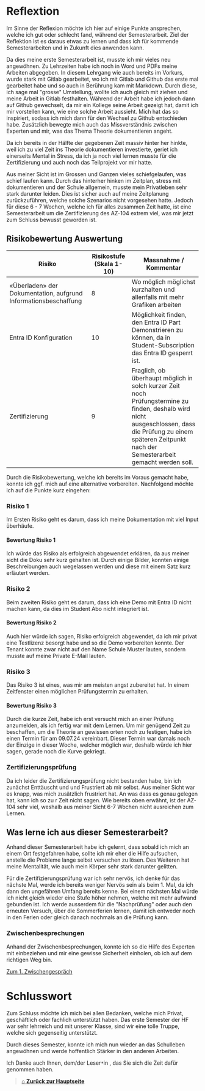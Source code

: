 # Reflextion

Im Sinne der Reflexion möchte ich hier auf einige Punkte ansprechen, welche ich gut oder schlecht fand, während der Semesterarbeit. 
Ziel der Reflektion ist es daraus etwas zu lernen und dass ich für kommende Semesterarbeiten und in Zukunft dies anwenden kann. 

Da dies meine erste Semesterarbeit ist, musste ich mir vieles neu angewöhnen. 
Zu Lehrzeiten habe ich noch in Word und PDFs meine Arbeiten abgegeben. 
In diesem Lehrgang wie auch bereits im Vorkurs, wurde stark mit Gitlab gearbeitet, wo ich mit Gitlab und Github das erste mal gearbeitet habe und so auch in Berührung kam mit Markdown. 
Durch diese, ich sage mal "grosse" Umstellung, wollte ich auch gleich mit ziehen und meine Arbeit in Gitlab festhalten. Während der Arbeit habe ich jedoch dann auf Github gewechselt, da mir ein Kollege seine Arbeit gezeigt hat, damit ich mir vorstellen kann, wie eine solche Arbeit aussieht. 
Mich hat das so inspiriert, sodass ich mich dann für den Wechsel zu Github entschieden habe. 
Zusätzlich bewegte mich auch das Missverständnis zwischen Experten und mir, was das Thema Theorie dokumentieren angeht. 

Da ich bereits in der Hälfte der gegebenen Zeit massiv hinter her hinkte, weil ich zu viel Zeit ins Theorie dokumentieren investierte, geriet ich einerseits Mental in Stress, da ich ja noch viel lernen musste für die Zertifizierung und auch noch das Teilprojekt vor mir hatte. 

Aus meiner Sicht ist im Grossen und Ganzen vieles schiefgelaufen, was schief laufen kann. 
Durch das hinterher hinken im Zeitplan, stress mit dokumentieren und der Schule allgemein, musste mein Privatleben sehr stark darunter leiden. 
Dies ist sicher auch auf meine Zeitplanung zurückzuführen, welche solche Szenarios nicht vorgesehen hatte. 
Jedoch für diese 6 - 7 Wochen, welche ich für alles zusammen Zeit hatte, ist eine Semesterarbeit um die Zertifizierung des AZ-104 extrem viel, was mir jetzt zum Schluss bewusst geworden ist. 


## Risikobewertung Auswertung

| Risiko                                                          | Risikostufe (Skala 1-10) | Massnahme / Kommentar                                                                                                                                                                                            |
| --------------------------------------------------------------- | ------------------------ | ---------------------------------------------------------------------------------------------------------------------------------------------------------------------------------------------------------------- |
| «Überladen» der Dokumentation, aufgrund Informationsbeschaffung | 8                        | Wo möglich möglichst kurzhalten und allenfalls mit mehr Grafiken arbeiten                                                                                                                                        |
| Entra ID Konfiguration                                          | 10                       | Möglichkeit finden, den Entra ID Part Demonstrieren zu können, da in Student-Subscription das Entra ID gesperrt ist.                                                                                             |
| Zertifizierung                                                  | 9                        | Fraglich, ob überhaupt möglich in solch kurzer Zeit noch Prüfungstermine zu finden, deshalb wird nicht ausgeschlossen, dass die Prüfung zu einem späteren Zeitpunkt nach der Semesterarbeit gemacht werden soll. |


Durch die Risikobewertung, welche ich bereits im Voraus gemacht habe, konnte ich ggf. mich auf eine alternative vorbereiten. 
Nachfolgend möchte ich auf die Punkte kurz eingehen:

### Risiko 1
Im Ersten Risiko geht es darum, dass ich meine Dokumentation mit viel Input überhäufe. 
#### Bewertung Risiko 1
Ich würde das Risiko als erfolgreich abgewendet erklären, da aus meiner sicht die Doku sehr kurz gehalten ist. 
Durch einige Bilder, konnten einige Beschreibungen auch wegelassen werden und diese mit einem Satz kurz erläutert werden. 

### Risiko 2
Beim zweiten Risiko geht es darum, dass ich eine Demo mit Entra ID nicht machen kann, da dies im Student Abo nicht integriert ist. 
#### Bewertung Risiko 2
Auch hier würde ich sagen, Risiko erfolgreich abgewendet, da ich mir privat eine Testlizenz besorgt habe und so die Demo vorbereiten konnte. Der Tenant konnte zwar nicht auf den Name Schule Muster lauten, sondern musste auf meine Private E-Mail lauten. 

### Risiko 3
Das Risiko 3 ist eines, was mir am meisten angst zubereitet hat. In einem Zeitfenster einen möglichen Prüfungstermin zu erhalten. 
#### Bewertung Risiko 3
Durch die kurze Zeit, habe ich erst versucht mich an einer Prüfung anzumelden, als ich fertig war mit dem Lernen. Um mir genügend Zeit zu beschaffen, um die Theorie an gewissen orten noch zu festigen, habe ich einen Termin für am 09.07.24 vereinbart. 
Dieser Termin war damals noch der Einzige in dieser Woche, welcher möglich war, deshalb würde ich hier sagen, gerade noch die Kurve gekriegt. 

### Zertifizierungsprüfung

Da ich leider die Zertifizierungsprüfung nicht bestanden habe, bin ich zunächst Enttäuscht und und Frustriert ab mir selbst. Aus meiner Sicht war es knapp, was mich zusätzlich frustriert hat. 
An was dass es genau gelegen hat, kann ich so zu r Zeit nicht sagen. 
Wie bereits oben erwähnt, ist der AZ-104 sehr viel, weshalb aus meiner Sicht 6-7 Wochen nicht ausreichen zum Lernen. 


## Was lerne ich aus dieser Semesterarbeit?

Anhand dieser Semesterarbeit habe ich gelernt, dass sobald ich mich an einem Ort festgefahren habe, sollte ich mir eher die Hilfe aufsuchen, anstelle die Probleme lange selbst versuchen zu lösen. 
Des Weiteren hat meine Mentalität, wie auch mein Körper sehr stark darunter gelitten. 

Für die Zertifizierungsprüfung war ich sehr nervös, ich denke für das nächste Mal, werde ich bereits weniger Nervös sein als beim 1. Mal, da ich dann den ungefähren Umfang bereits kenne. 
Bei einem nächsten Mal würde ich nicht gleich wieder eine Stufe höher nehmen, welche mit mehr aufwand gebunden ist. 
Ich werde ausserdem für die "Nachprüfung" oder auch den erneuten Versuch, über die Sommerferien lernen, damit ich entweder noch in den Ferien oder gleich danach nochmals an die Prüfung kann.

### Zwischenbesprechungen
Anhand der Zwischenbesprechungen, konnte ich so die Hilfe des Experten mit einbeziehen und mir eine gewisse Sicherheit einholen, ob ich auf dem richtigen Weg bin. 

[Zum 1. Zwischengespräch](../Zwischenbesprechungen/Zwischenbesprechung1.md) 



# Schlusswort

Zum Schluss möchte ich mich bei allen Bedanken, welche mich Privat, geschäftlich oder fachlich unterstützt haben. 
Das erste Semester der HF war sehr lehrreich und mit unserer Klasse, sind wir eine tolle Truppe, welche sich gegenseitig unterstützt. 

Durch dieses Semester, konnte ich mich nun wieder an das Schulleben angewöhnen und werde hoffentlich Stärker in den anderen Arbeiten. 

Ich Danke auch Ihnen, dem/der Leser`*`in , das Sie sich die Zeit dafür genommen haben. 


> [⌂ **Zurück zur Hauptseite**](../README.md) 